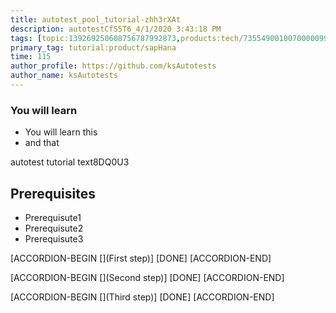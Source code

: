 ```yaml
---
title: autotest_pool_tutorial-zhh3rXAt
description: autotestCfS5T6_4/1/2020 3:43:18 PM
tags: [topic:139269250608756787992873,products:tech/73554900100700000996,tutorial:experience/advanced]
primary_tag: tutorial:product/sapHana
time: 115
author_profile: https://github.com/ksAutotests
author_name: ksAutotests
---
```

### You will learn
- You will learn this
- and that

autotest tutorial text8DQ0U3

## Prerequisites
- Prerequisute1
- Prerequisute2
- Prerequisute3

[ACCORDION-BEGIN [](First step)]
[DONE]
[ACCORDION-END]

[ACCORDION-BEGIN [](Second step)]
[DONE]
[ACCORDION-END]

[ACCORDION-BEGIN [](Third step)]
[DONE]
[ACCORDION-END]

